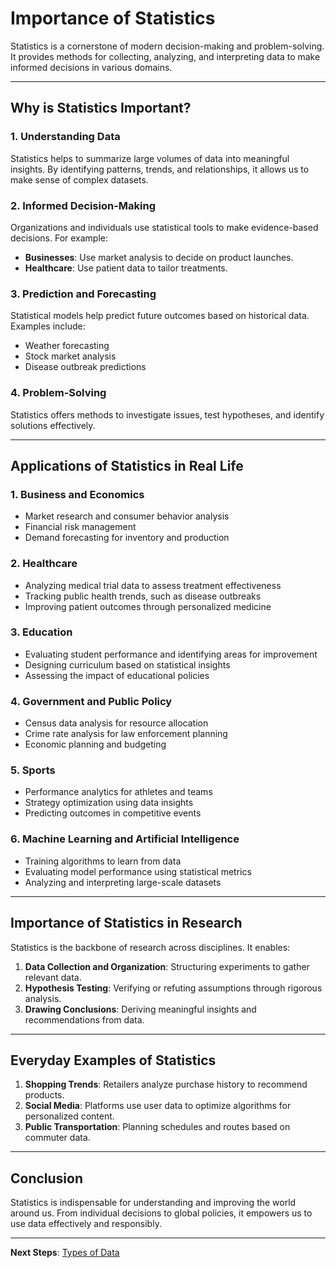 # Importance of Statistics

Statistics is a cornerstone of modern decision-making and problem-solving. It provides methods for collecting, analyzing, and interpreting data to make informed decisions in various domains.

---

## Why is Statistics Important?

### 1. **Understanding Data**  
Statistics helps to summarize large volumes of data into meaningful insights. By identifying patterns, trends, and relationships, it allows us to make sense of complex datasets.

### 2. **Informed Decision-Making**  
Organizations and individuals use statistical tools to make evidence-based decisions. For example:
- **Businesses**: Use market analysis to decide on product launches.
- **Healthcare**: Use patient data to tailor treatments.

### 3. **Prediction and Forecasting**  
Statistical models help predict future outcomes based on historical data. Examples include:
- Weather forecasting
- Stock market analysis
- Disease outbreak predictions

### 4. **Problem-Solving**  
Statistics offers methods to investigate issues, test hypotheses, and identify solutions effectively.

---

## Applications of Statistics in Real Life

### 1. **Business and Economics**
- Market research and consumer behavior analysis
- Financial risk management
- Demand forecasting for inventory and production

### 2. **Healthcare**
- Analyzing medical trial data to assess treatment effectiveness
- Tracking public health trends, such as disease outbreaks
- Improving patient outcomes through personalized medicine

### 3. **Education**
- Evaluating student performance and identifying areas for improvement
- Designing curriculum based on statistical insights
- Assessing the impact of educational policies

### 4. **Government and Public Policy**
- Census data analysis for resource allocation
- Crime rate analysis for law enforcement planning
- Economic planning and budgeting

### 5. **Sports**
- Performance analytics for athletes and teams
- Strategy optimization using data insights
- Predicting outcomes in competitive events

### 6. **Machine Learning and Artificial Intelligence**
- Training algorithms to learn from data
- Evaluating model performance using statistical metrics
- Analyzing and interpreting large-scale datasets

---

## Importance of Statistics in Research

Statistics is the backbone of research across disciplines. It enables:
1. **Data Collection and Organization**: Structuring experiments to gather relevant data.
2. **Hypothesis Testing**: Verifying or refuting assumptions through rigorous analysis.
3. **Drawing Conclusions**: Deriving meaningful insights and recommendations from data.

---

## Everyday Examples of Statistics

1. **Shopping Trends**: Retailers analyze purchase history to recommend products.
2. **Social Media**: Platforms use user data to optimize algorithms for personalized content.
3. **Public Transportation**: Planning schedules and routes based on commuter data.

---

## Conclusion

Statistics is indispensable for understanding and improving the world around us. From individual decisions to global policies, it empowers us to use data effectively and responsibly.

---

**Next Steps**: [Types of Data](./3.%20Types%20of%20Data.md)
